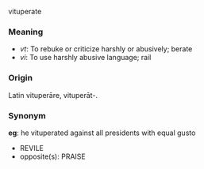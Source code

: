 vituperate
### Meaning
+ _vt_: To rebuke or criticize harshly or abusively; berate
+ _vi_: To use harshly abusive language; rail

### Origin

Latin vituperāre, vituperāt-.

### Synonym

__eg__: he vituperated against all presidents with equal gusto

+ REVILE
+ opposite(s): PRAISE


